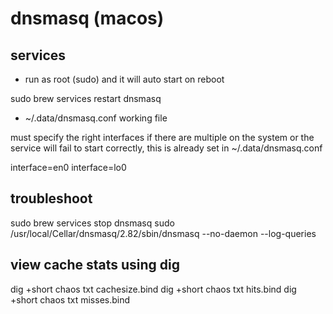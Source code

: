 # dnsmasq (macos)

## services

* run as root (sudo) and it will auto start on reboot

sudo brew services restart dnsmasq

* ~/.data/dnsmasq.conf working file

must specify the right interfaces if there are multiple on the system
or the service will fail to start correctly, this is already set in ~/.data/dnsmasq.conf

interface=en0
interface=lo0


## troubleshoot

sudo brew services stop dnsmasq
sudo /usr/local/Cellar/dnsmasq/2.82/sbin/dnsmasq --no-daemon --log-queries

## view cache stats using dig

   dig +short chaos txt cachesize.bind
   dig +short chaos txt hits.bind
   dig +short chaos txt misses.bind
